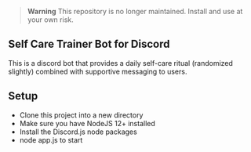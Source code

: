 > **Warning**
> This repository is no longer maintained. Install and use at your own risk.

## Self Care Trainer Bot for Discord

This is a discord bot that provides a daily self-care ritual (randomized slightly) combined with supportive messaging to users.

## Setup
- Clone this project into a new directory
- Make sure you have NodeJS 12+ installed
- Install the Discord.js node packages
- node app.js to start

